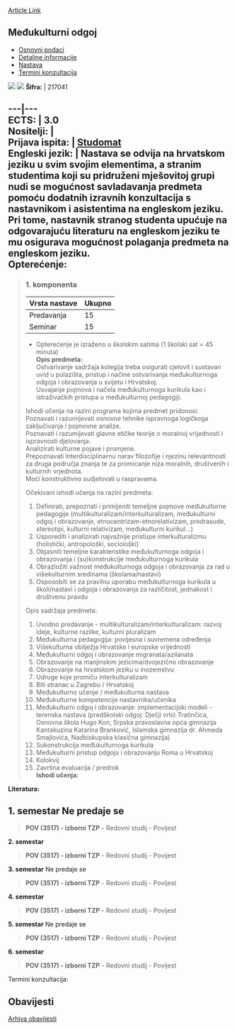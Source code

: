 [Article Link](https://www.fhs.hr/predmet/medjodg)

## Međukulturni odgoj
  * [Osnovni podaci](https://www.fhs.hr/predmet/medjodg#v1id-523781_306290_1_0 "Osnovni podaci")
  * [Detaljne informacije](https://www.fhs.hr/predmet/medjodg#v1id-523781_306290_1_1 "Detaljne informacije")
  * [Nastava](https://www.fhs.hr/predmet/medjodg#v1id-523781_306290_1_2 "Nastava")
  * [Termini konzultacija](https://www.fhs.hr/predmet/medjodg#v1id-523781_306290_1_3 "Termini konzultacija")


[![](https://www.fhs.hr/img/flags/gif/hr.gif)](https://www.fhs.hr/predmet/medjodg) [![](https://www.fhs.hr/img/flags/gif/gb.gif)](https://www.fhs.hr/en/course/intedu)
**Šifra:** |  217041  
  
---|---  
**ECTS:** |  3.0   
**Nositelji:** |   
**Prijava ispita:** |  [Studomat](http://www.isvu.hr/studomat)  
**Engleski jezik:** |  Nastava se odvija na hrvatskom jeziku u svim svojim elementima, a stranim studentima koji su pridruženi mješovitoj grupi nudi se mogućnost savladavanja predmeta pomoću dodatnih izravnih konzultacija s nastavnikom i asistentima na engleskom jeziku. Pri tome, nastavnik stranog studenta upućuje na odgovarajuću literaturu na engleskom jeziku te mu osigurava mogućnost polaganja predmeta na engleskom jeziku.   
**Opterećenje:**  
---  
> ### 1. komponenta
> | Vrsta nastave | Ukupno  
> ---|---  
> Predavanja | 15  
> Seminar | 15  
> * Opterećenje je izraženo u školskim satima (1 školski sat = 45 minuta)   
**Opis predmeta:**  
> Ostvarivanje sadržaja kolegija treba osigurati cjelovit i sustavan uvid u polazišta, pristup i načine ostvarivanja međukulturnoga odgoja i obrazovanja u svijetu i Hrvatskoj.  
>  Usvajanje pojmova i načela međukulturnoga kurikula kao i istraživačkih pristupa u međukulturnoj pedagogiji.  
>    
>  Ishodi učenja na razini programa kojima predmet pridonosi:   
>  Poznavati i razumijevati osnovne tehnike ispravnoga logičkoga zaključivanja i pojmovne analize.  
>  Poznavati i razumijevati glavne etičke teorije o moralnoj vrijednosti i ispravnosti djelovanja.  
>  Analizirati kulturne pojave i promjene.  
>  Prepoznavati interdisciplinarnu narav filozofije i njezinu relevantnosti za druga područja znanja te za promicanje niza moralnih, društvenih i kulturnih vrjednota.  
>  Moći konstruktivno sudjelovati u raspravama.  
>    
>  Očekivani ishodi učenja na razini predmeta:   
>  1. Definirati, prepoznati i primijeniti temeljne pojmove međukulturne pedagogije (multikulturalizam/interkulturalizam, međukulturni odgoj i obrazovanje, etnocentrizam-etnorelativizam, predrasude, stereotipi, kulturni relativizam, međukulturni kurikul...)  
>  2. Usporediti i analizirati najvažnije pristupe interkulturalizmu (holistički, antropološki, sociološki)  
>  3. Objasniti temeljne karakteristike međukulturnoga odgoja i obrazovanja i (su)konstrukcije međukulturnoga kurikula  
>  4. Obrazložiti važnost međukulturnoga odgoja i obrazovanja za rad u višekulturnim sredinama (školama/nastavi)  
>  5. Osposobiti se za pravilnu uporabu međukulturnoga kurikula u školi/nastavi i odgoja i obrazovanja za različitost, jednakost i društvenu pravdu  
>    
>  Opis sadržaja predmeta:   
>  1. Uvodno predavanje - multikulturalizam/interkulturalizam: razvoj ideje, kulturne razlike, kulturni pluralizam  
>  2. Međukulturna pedagogija: povijesna i suvremena određenja  
>  3. Višekulturna obilježja Hrvatske i europske vrijednosti  
>  4. Međukulturni odgoj i obrazovanje migranata/azilanata  
>  5. Obrazovanje na manjinskim jezicima/dvojezično obrazovanje   
>  6. Obrazovanje na hrvatskom jeziku u inozemstvu  
>  7. Udruge koje promiču interkulturalizam  
>  8. Biti stranac u Zagrebu / Hrvatskoj  
>  9. Međukulturno učenje / međukulturna nastava  
>  10. Međukulturne kompetencije nastavnika/učenika  
>  11. Međukulturni odgoj i obrazovanje: implementacijski modeli - terenska nastava (predškolski odgoj: Dječji vrtić Tratinčica, Osnovna škola Hugo Kon, Srpska pravoslavna opća gimnazija Kantakuzina Katarina Branković, Islamska gimnazija dr. Ahmeda Smajlovića, Nadbiskupska klasična gimnazija)   
>  12. Sukonstrukcija međukulturnoga kurikula  
>  13. Međukulturni pristup odgoju i obrazovanju Roma u Hrvatskoj  
>  14. Kolokvij  
>  15. Završna evaluacija / predrok  
**Ishodi učenja:**  

  
**Literatura:**  

  
**1. semestar** Ne predaje se  
---  
> **POV (3517) - izborni TZP** - Redovni studij - Povijest  
>   
  
**2. semestar**  
> **POV (3517) - izborni TZP** - Redovni studij - Povijest  
>   
  
**3. semestar** Ne predaje se  
> **POV (3517) - izborni TZP** - Redovni studij - Povijest  
>   
  
**4. semestar**  
> **POV (3517) - izborni TZP** - Redovni studij - Povijest  
>   
  
**5. semestar** Ne predaje se  
> **POV (3517) - izborni TZP** - Redovni studij - Povijest  
>   
  
**6. semestar**  
> **POV (3517) - izborni TZP** - Redovni studij - Povijest  
>   
Termini konzultacija: 


## Obavijesti
[Arhiva obavijesti](https://www.fhs.hr/predmet/medjodg?@=21cgj#news_119515 "Arhiva obavijesti")

